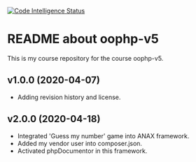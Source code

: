 [![Code Intelligence Status](https://scrutinizer-ci.com/g/bashikr/oophp-v5/badges/code-intelligence.svg?b=master)](https://scrutinizer-ci.com/code-intelligence)

README about oophp-v5
==================

This is my course repository for the course oophp-v5.


v1.0.0 (2020-04-07)
----------------------

* Adding revision history and license.


v2.0.0 (2020-04-18)
----------------------

* Integrated 'Guess my number' game into ANAX framework.
* Added my vendor user into composer.json.
* Activated phpDocumentor in this framework.
